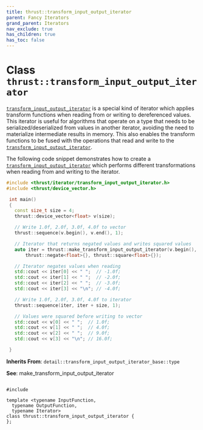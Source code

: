 ```yaml
---
title: thrust::transform_input_output_iterator
parent: Fancy Iterators
grand_parent: Iterators
nav_exclude: true
has_children: true
has_toc: false
---
```


# Class `thrust::transform_input_output_iterator`

<code><a href="{{ site.baseurl }}/api/classes/classthrust_1_1transform__input__output__iterator.html">transform&#95;input&#95;output&#95;iterator</a></code> is a special kind of iterator which applies transform functions when reading from or writing to dereferenced values. This iterator is useful for algorithms that operate on a type that needs to be serialized/deserialized from values in another iterator, avoiding the need to materialize intermediate results in memory. This also enables the transform functions to be fused with the operations that read and write to the <code><a href="{{ site.baseurl }}/api/classes/classthrust_1_1transform__input__output__iterator.html">transform&#95;input&#95;output&#95;iterator</a></code>.

The following code snippet demonstrates how to create a <code><a href="{{ site.baseurl }}/api/classes/classthrust_1_1transform__input__output__iterator.html">transform&#95;input&#95;output&#95;iterator</a></code> which performs different transformations when reading from and writing to the iterator.



```cpp
#include <thrust/iterator/transform_input_output_iterator.h>
#include <thrust/device_vector.h>

 int main()
 {
   const size_t size = 4;
   thrust::device_vector<float> v(size);

   // Write 1.0f, 2.0f, 3.0f, 4.0f to vector
   thrust::sequence(v.begin(), v.end(), 1);

   // Iterator that returns negated values and writes squared values
   auto iter = thrust::make_transform_input_output_iterator(v.begin(),
       thrust::negate<float>{}, thrust::square<float>{});

   // Iterator negates values when reading
   std::cout << iter[0] << " ";  // -1.0f;
   std::cout << iter[1] << " ";  // -2.0f;
   std::cout << iter[2] << " ";  // -3.0f;
   std::cout << iter[3] << "\n"; // -4.0f;

   // Write 1.0f, 2.0f, 3.0f, 4.0f to iterator
   thrust::sequence(iter, iter + size, 1);

   // Values were squared before writing to vector
   std::cout << v[0] << " ";  // 1.0f;
   std::cout << v[1] << " ";  // 4.0f;
   std::cout << v[2] << " ";  // 9.0f;
   std::cout << v[3] << "\n"; // 16.0f;

 }
```

**Inherits From**:
`detail::transform_input_output_iterator_base::type`

**See**:
make_transform_input_output_iterator 

<code class="doxybook">
<span>#include <thrust/iterator/transform_input_output_iterator.h></span><br>
<span>template &lt;typename InputFunction,</span>
<span>&nbsp;&nbsp;typename OutputFunction,</span>
<span>&nbsp;&nbsp;typename Iterator&gt;</span>
<span>class thrust::transform&#95;input&#95;output&#95;iterator {</span>
<span>};</span>
</code>

